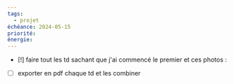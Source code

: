 ```yaml
---
tags:
  - projet
échéance: 2024-05-15
priorité: 
énergie:
---
```

- [!] faire tout les td sachant que j'ai commencé le premier et ces photos : 
- [ ] exporter en pdf chaque td et les combiner